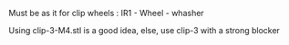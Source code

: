 Must be as it for clip wheels :
IR1 - Wheel - whasher

Using clip-3-M4.stl is a good idea, else, use clip-3 with a strong blocker
